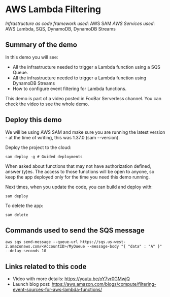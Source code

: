 # AWS Lambda Filtering

_Infrastructure as code framework used_: AWS SAM
_AWS Services used_: AWS Lambda, SQS, DynamoDB, DynamoDB Streams

## Summary of the demo

In this demo you will see:

- All the infrastructure needed to trigger a Lambda function using a SQS Queue.
- All the infrastructure needed to trigger a Lambda function using DynamoDB Streams
- How to configure event filtering for Lambda functions.

This demo is part of a video posted in FooBar Serverless channel. You can check the video to see the whole demo.

## Deploy this demo

We will be using AWS SAM and make sure you are running the latest version - at the time of writing, this was 1.37.0 (sam --version).

Deploy the project to the cloud:

```
sam deploy -g # Guided deployments
```

When asked about functions that may not have authorization defined, answer (y)es. The access to those functions will be open to anyone, so keep the app deployed only for the time you need this demo running.

Next times, when you update the code, you can build and deploy with:

```
sam deploy
```

To delete the app:

```
sam delete
```

## Commands used to send the SQS message

```
aws sqs send-message --queue-url https://sqs.us-west-2.amazonaws.com/<AccountID>/MyQueue --message-body "{ "data" : "A" }" --delay-seconds 10
```

## Links related to this code

- Video with more details: https://youtu.be/oY7vr0GMwjQ
- Launch blog post: https://aws.amazon.com/blogs/compute/filtering-event-sources-for-aws-lambda-functions/
